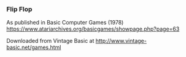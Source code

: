 ### Flip Flop

As published in Basic Computer Games (1978)
https://www.atariarchives.org/basicgames/showpage.php?page=63

Downloaded from Vintage Basic at
http://www.vintage-basic.net/games.html
